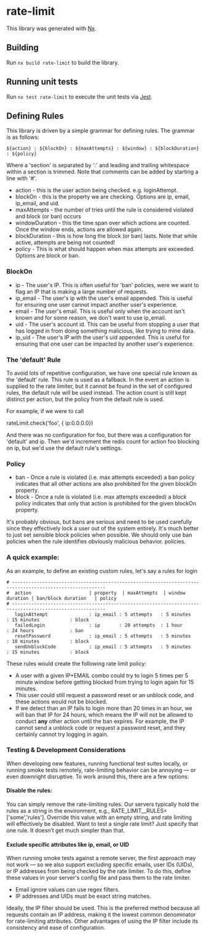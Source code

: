 # rate-limit

This library was generated with [Nx](https://nx.dev).

## Building

Run `nx build rate-limit` to build the library.

## Running unit tests

Run `nx test rate-limit` to execute the unit tests via [Jest](https://jestjs.io).

## Defining Rules

This library is driven by a simple grammar for defining rules. The grammar is as follows:

` ${action} : ${blockOn} : ${maxAttempts} : ${window} : ${blockDuration} : ${policy} `

Where a 'section' is separated by ':' and leading and trailing whitespace within a section is trimmed.
Note that comments can be added by starting a line with '#'.

- action - this is the user action being checked. e.g. loginAttempt.
- blockOn - this is the property we are checking. Options are ip, email, ip_email, and uid.
- maxAttempts - the number of tries until the rule is considered violated and block (or ban) occurs
- windowDuration - this the time span over which actions are counted. Once the window ends, actions are allowed again.
- blockDuration - this is how long the block (or ban) lasts. Note that while active, attempts are being not counted!
- policy - This is what should happen when max attempts are exceeded. Options are block or ban.


### BlockOn

- ip        - The user's IP. This is often useful for 'ban' policies, were we want to flag an IP that is making a large number of requests.
- ip_email  - The user's ip with the user's email appended. This is useful for ensuring one user cannot impact another user's experience.
- email     - The user's email. This is useful only when the account isn't known and for some reason, we don't want to use ip_email.
- uid       - The user's account id. This can be useful from stopping a user that has logged in from doing something malicious, like trying to mine data.
- ip_uid    - The user's IP with the user's uid appended. This is useful for ensuring that one user can be impacted by another user's experience.

### The 'default' Rule

To avoid lots of repetitive configuration, we have one special rule known as the 'default' rule. This rule
is used as a fallback. In the event an action is supplied to the rate limiter, but it cannot be found in the
set of configured rules, the default rule will be used instead. The action count is still kept distinct per
action, but the policy from the default rule is used.

For example, if we were to call

rateLimit.check('foo', { ip:0.0.0.0})

And there was no configuration for foo, but there was a configuration for 'default' and ip. Then
we'd increment the redis count for action foo blocking on ip, but we'd use the default rule's settings.

### Policy

- ban - Once a rule is violated (i.e. max attempts exceeded) a ban policy indicates that all other actions are also prohibited for the given blockOn property.
- block - Once a rule is violated (i.e. max attempts exceeded) a block policy indicates that only that action is prohibited for the given blockOn property.

It's probably obvious, but bans are serious and need to be used carefully since they effectively lock a user out of the system entirely. It's much better
to just set sensible block policies when possible. We should only use ban policies when the rule identifies obviously malicious behavior.
policies.

### A quick example:

As an example, to define an existing custom rules, let's say a rules for login

```
# --------------------------------------------------------------------------------------------------------
#  action                     | property  | maxAttempts  | window duration | ban/block duration   | policy
# --------------------------------------------------------------------------------------------------------
   loginAttempt               : ip_email : 5 attempts   : 5 minutes        : 15 minutes           : block
   failedLogin                : ip       : 20 attempts  : 1 hour           : 24 hours             : ban
   resetPassword              : ip_email : 5 attempts   : 5 minutes        : 10 minutes           : block
   sendUnblockCode            : ip_email : 5 attempts   : 5 minutes        : 15 minutes           : block
```

These rules would create the following rate limit policy:

- A user with a given IP+EMAIL combo could try to login 5 times per 5 minute window before getting blocked from trying to login again for 15 minutes.
- This user could still request a password reset or an unblock code, and these actions would not be blocked.
- If we detect than an IP fails to login more than 20 times in an hour, we will ban that IP for 24 hours, which means the IP will not be allowed to
  conduct __any__ other action until the ban expires. For example, the IP cannot send a unblock code or request a password reset, and they certainly
  cannot try logging in again.

### Testing & Development Considerations

When developing new features, running functional test suites locally, or running smoke tests remotely, rate-limiting behavior can be annoying — or even downright disruptive. To work around this, there are a few options:

#### Disable the rules:
You can simply remove the rate-limiting rules. Our servers typically hold the rules as a string in the environment, e.g., RATE_LIMIT__RULES=['some','rules']. Override this value with an empty string, and rate limiting will effectively be disabled. Want to test a single rate limit? Just specify that one rule. It doesn’t get much simpler than that.

#### Exclude specific attributes like ip, email, or UID
When running smoke tests against a remote server, the first approach may not work — so we also support excluding specific emails, user IDs (UIDs), or IP addresses from being checked by the rate limiter. To do this, define these values in your server's config file and pass them to the rate limiter.

 - Email ignore values can use regex filters.
 - IP addresses and UIDs must be exact string matches.

Ideally, the IP filter should be used. This is the preferred method because all requests contain an IP address, making it the lowest common denominator for rate-limiting attributes. Other advantages of using the IP filter include its consistency and ease of configuration.
